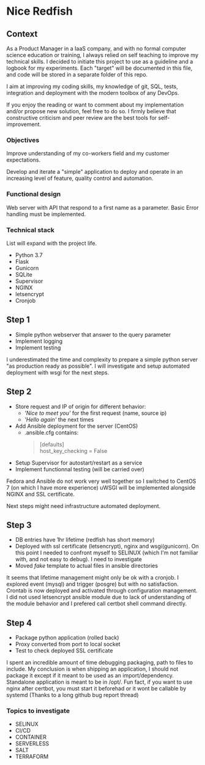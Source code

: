 # Nice Redfish

## Context

As a Product Manager in a IaaS company, and with no formal computer science education or training, I always relied on self teaching to improve my technical skills. I decided to initiate this project to use as a guideline and a logbook for my experiments. Each "target" will be documented in this file, and code will be stored in a separate folder of this repo.

I aim at improving my coding skills, my knowledge of git, SQL, tests, integration and deployment with the modern toolbox of any DevOps.

If you enjoy the reading or want to comment about my implementation and/or propose new solution, feel free to do so. I firmly believe that constructive criticism and peer review are the best tools for self-improvement.

### Objectives

Improve understanding of my co-workers field and my customer expectations.

Develop and iterate a "simple" application to deploy and operate in an increasing level of feature, quality control and automation.

### Functional design

Web server with API that respond to a first name as a parameter.
Basic Error handling must be implemented.

### Technical stack

List will expand with the project life.

- Python 3.7
- Flask
- Gunicorn
- SQLite
- Supervisor
- NGINX
- letsencrypt
- Cronjob

## Step 1

- Simple python webserver that answer to the query parameter
- Implement logging
- Implement testing

I underestimated the time and complexity to prepare a simple python server "as production ready as possible".
I will investigate and setup automated deployment with wsgi for the next steps.

## Step 2

- Store request and IP of origin for different behavior:
  - _'Nice to meet you'_ for the first request (name, source ip)
  - _'Hello again'_ the next times
- Add Ansible deployment for the server (CentOS)
  - .ansible.cfg contains:
    > [defaults]\
    > host_key_checking = False
- Setup Supervisor for autostart/restart as a service
- Implement functionnal testing (will be carried over)

Fedora and Ansible do not work very well together so I switched to CentOS 7 (on which I have more experience)
uWSGI will be implemented alongside NGINX and SSL certificate.

Next steps might need infrastructure automated deployment.

## Step 3

- DB entries have 1hr lifetime (redfish has short memory)
- Deployed with ssl certificate (letsencrypt), nginx and wsgi(gunicorn). On this point I needed to confront myself to SELINUX (which I'm not familiar with, and not easy to debug). I need to investigate
- Moved *fake* template to actual files in ansible directories

It seems that lifetime management might only be ok with a cronjob. I explored event (mysql) and trigger (posgre) but with no satisfaction. Crontab is now deployed and activated through configuration management.
I did not used letsencrypt ansible module due to lack of understanding of the module behavior and I prefered call certbot shell command directly.

## Step 4

- Package python application (rolled back)
- Proxy converted from port to local socket
- Test to check deployed SSL certificate

I spent an incredible amount of time debugging packaging, path to files to include. My conclusion is when shipping an application, I should not package it except if it meant to be used as an import/dependency. Standalone application is meant to be in /opt/.
Fun fact, if you want to use nginx after certbot, you must start it beforehad or it wont be callable by systemd (Thanks to a long github bug report thread)

### Topics to investigate

- SELINUX
- CI/CD
- CONTAINER
- SERVERLESS
- SALT
- TERRAFORM